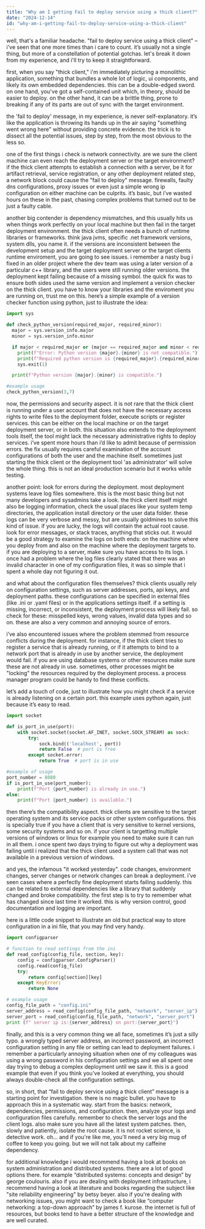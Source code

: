 ```yaml
---
title: "Why am I getting Fail to deploy service using a thick client?"
date: "2024-12-14"
id: "why-am-i-getting-fail-to-deploy-service-using-a-thick-client"
---
```


well, that's a familiar headache. "fail to deploy service using a thick client" – i've seen that one more times than i care to count. it’s usually not a single thing, but more of a constellation of potential gotchas. let's break it down from my experience, and i'll try to keep it straightforward.

first, when you say "thick client," i'm immediately picturing a monolithic application, something that bundles a whole lot of logic, ui components, and likely its own embedded dependencies. this can be a double-edged sword. on one hand, you've got a self-contained unit which, in theory, should be easier to deploy. on the other hand, it can be a brittle thing, prone to breaking if any of its parts are out of sync with the target environment.

the 'fail to deploy' message, in my experience, is never self-explanatory. it’s like the application is throwing its hands up in the air saying "something went wrong here" without providing concrete evidence. the trick is to dissect all the potential issues, step by step, from the most obvious to the less so.

one of the first things i check is network connectivity. are we sure the client machine can even reach the deployment server or the target environment? if the thick client attempts to establish a connection with a server, be it for artifact retrieval, service registration, or any other deployment related step, a network block could cause the "fail to deploy" message. firewalls, faulty dns configurations, proxy issues or even just a simple wrong ip configuration on either machine can be culprits. it’s basic, but i’ve wasted hours on these in the past, chasing complex problems that turned out to be just a faulty cable.

another big contender is dependency mismatches, and this usually hits us when things work perfectly on your local machine but then fail in the target deployment environment. the thick client often needs a bunch of runtime libraries or frameworks. think java jvms, specific .net framework versions, system dlls, you name it. if the versions are inconsistent between the development setup and the target deployment server or the target clients runtime enviroment, you are going to see issues. i remember a nasty bug i fixed in an older project where the dev team was using a later version of a particular c++ library, and the users were still running older versions. the deployment kept failing because of a missing symbol. the quick fix was to ensure both sides used the same version and implement a version checker on the thick client. you have to know your libraries and the enviroment you are running on, trust me on this. here’s a simple example of a version checker function using python, just to illustrate the idea:

```python
import sys

def check_python_version(required_major, required_minor):
  major = sys.version_info.major
  minor = sys.version_info.minor

  if major < required_major or (major == required_major and minor < required_minor):
    print(f"Error: Python version {major}.{minor} is not compatible.")
    print(f"Required python version is {required_major}.{required_minor} or greater.")
    sys.exit(1)

  print(f"Python version {major}.{minor} is compatible.")

#example usage
check_python_version(3,7)
```

now, the permissions and security aspect. it is not rare that the thick client is running under a user account that does not have the necessary access rights to write files to the deployment folder, execute scripts or register services. this can be either on the local machine or on the target deployment server, or in both. this situation also extends to the deployment tools itself, the tool might lack the necessary administrative rights to deploy services. i’ve spent more hours than i’d like to admit because of permission errors. the fix usually requires careful examination of the account configurations of both the user and the machine itself. sometimes just starting the thick client or the deployment tool 'as administrator' will solve the whole thing. this is not an ideal production scenario but it works while testing.

another point: look for errors during the deployment. most deployment systems leave log files somewhere. this is the most basic thing but not many developers and sysadmins take a look. the thick client itself might also be logging information, check the usual places like your system temp directories, the application install directory or the user data folder. these logs can be very verbose and messy, but are usually goldmines to solve this kind of issue. if you are lucky, the logs will contain the actual root cause. look for error messages, or stack traces, anything that sticks out. it would be a good strategy to examine the logs on both ends: on the machine where you deploy from and also on the machine where the deployment targets to. if you are deploying to a server, make sure you have access to its logs. i once had a problem where the log files clearly stated that there was an invalid character in one of my configuration files, it was so simple that i spent a whole day not figuring it out.

and what about the configuration files themselves? thick clients usually rely on configuration settings, such as server addresses, ports, api keys, and deployment paths. these configurations can be specified in external files (like .ini or .yaml files) or in the applications settings itself. if a setting is missing, incorrect, or inconsistent, the deployment process will likely fail. so check for these: misspelled keys, wrong values, invalid data types and so on. these are also a very common and annoying source of errors.

i’ve also encountered issues where the problem stemmed from resource conflicts during the deployment. for instance, if the thick client tries to register a service that is already running, or if it attempts to bind to a network port that is already in use by another service, the deployment would fail. if you are using database systems or other resources make sure these are not already in use. sometimes, other processes might be "locking" the resources required by the deployment process. a process manager program could be handy to find these conflicts.

let’s add a touch of code, just to illustrate how you might check if a service is already listening on a certain port. this example uses python again, just because it’s easy to read.

```python
import socket

def is_port_in_use(port):
    with socket.socket(socket.AF_INET, socket.SOCK_STREAM) as sock:
        try:
            sock.bind(('localhost', port))
            return False  # port is free
        except socket.error:
            return True  # port is in use

#example of usage
port_number = 8080
if is_port_in_use(port_number):
    print(f"Port {port_number} is already in use.")
else:
    print(f"Port {port_number} is available.")

```

then there’s the compatibility aspect. thick clients are sensitive to the target operating system and its service packs or other system configurations. this is specially true if you have a client that is very sensitive to kernel versions, some security systems and so on. if your client is targetting multiple versions of windows or linux for example you need to make sure it can run in all them. i once spent two days trying to figure out why a deployment was failing until i realized that the thick client used a system call that was not available in a previous version of windows.

and yes, the infamous "it worked yesterday". code changes, environment changes, server changes or network changes can break a deployment. i’ve seen cases where a perfectly fine deployment starts failing suddenly. this can be related to external dependencies like a library that suddenly changed and broke compatibility. the first step is to try to remember what has changed since last time it worked. this is why version control, good documentation and logging are important.

here is a little code snippet to illustrate an old but practical way to store configuration in a ini file, that you may find very handy.

```python
import configparser

# function to read settings from the ini
def read_config(config_file, section, key):
    config = configparser.ConfigParser()
    config.read(config_file)
    try:
        return config[section][key]
    except KeyError:
        return None

# example usage
config_file_path = "config.ini"
server_address = read_config(config_file_path, "network", "server_ip")
server_port = read_config(config_file_path, "network", "server_port")
print (f" server ip is:{server_address} on port:{server_port}")
```

finally, and this is a very common thing we all face, sometimes it’s just a silly typo. a wrongly typed server address, an incorrect password, an incorrect configuration setting in any file or setting can lead to deployment failures. i remember a particularly annoying situation when one of my colleagues was using a wrong password in his configuration settings and we all spent one day trying to debug a complex deployment until we saw it. this is a good example that even if you think you've looked at everything, you should always double-check all the configuration settings.

so, in short, that “fail to deploy service using a thick client” message is a starting point for investigation. there is no magic bullet. you have to approach this in a systematic way. start from the basics: network, dependencies, permissions, and configuration. then, analyze your logs and configuration files carefully. remember to check the server logs and the client logs. also make sure you have all the latest system patches. then, slowly and patiently, isolate the root cause. it is not rocket science, is detective work. oh... and if you're like me, you'll need a very big mug of coffee to keep you going. but we will not talk about my caffeine dependency.

for additional knowledge i would recommend having a look at books on system administration and distributed systems. there are a lot of good options there. for example “distributed systems: concepts and design” by george coulouris. also if you are dealing with deployment infrastructure, i recommend having a look at literature and books regarding the subject like "site reliability engineering" by betsy beyer. also if you're dealing with networking issues, you might want to check a book like “computer networking: a top-down approach” by james f. kurose. the internet is full of resources, but books tend to have a better structure of the knowledge and are well curated.
